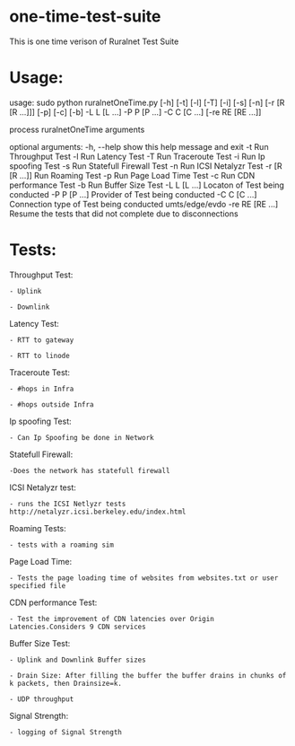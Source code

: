 one-time-test-suite
===================
This is one time verison of Ruralnet Test Suite

Usage:
===================
usage: sudo python ruralnetOneTime.py [-h] [-t] [-l] [-T] [-i] [-s] [-n] [-r [R [R ...]]]
                          [-p] [-c] [-b] -L L [L ...] -P P [P ...] -C C
                          [C ...] [-re RE [RE ...]]

process ruralnetOneTime arguments

optional arguments:
  -h, --help       show this help message and exit
  -t               Run Throughput Test
  -l               Run Latency Test
  -T               Run Traceroute Test
  -i               Run Ip spoofing Test
  -s               Run Statefull Firewall Test
  -n               Run ICSI Netalyzr Test
  -r [R [R ...]]   Run Roaming Test
  -p               Run Page Load Time Test
  -c               Run CDN performance Test
  -b               Run Buffer Size Test
  -L L [L ...]     Locaton of Test being conducted
  -P P [P ...]     Provider of Test being conducted
  -C C [C ...]     Connection type of Test being conducted umts/edge/evdo
  -re RE [RE ...]  Resume the tests that did not complete due to
                   disconnections


Tests:
===================
Throughput Test:

	- Uplink

	- Downlink

Latency Test:

	- RTT to gateway

	- RTT to linode

Traceroute Test:

	- #hops in Infra

	- #hops outside Infra

Ip spoofing Test:

	- Can Ip Spoofing be done in Network

Statefull Firewall:

	-Does the network has statefull firewall

ICSI Netalyzr test:

	- runs the ICSI Netlyzr tests http://netalyzr.icsi.berkeley.edu/index.html

Roaming Tests:

	- tests with a roaming sim

Page Load Time:

	- Tests the page loading time of websites from websites.txt or user specified file

CDN performance Test:

	- Test the improvement of CDN latencies over Origin Latencies.Considers 9 CDN services

Buffer Size Test:

	- Uplink and Downlink Buffer sizes

	- Drain Size: After filling the buffer the buffer drains in chunks of k packets, then Drainsize=k.

	- UDP throughput

Signal Strength:

	- logging of Signal Strength

